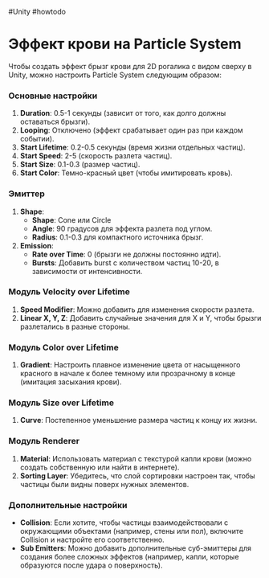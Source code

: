 #Unity #howtodo

# Эффект крови на Particle System

Чтобы создать эффект брызг крови для 2D рогалика с видом сверху в Unity, можно настроить Particle System следующим образом:

### Основные настройки

1. **Duration**: 0.5-1 секунды (зависит от того, как долго должны оставаться брызги).
2. **Looping**: Отключено (эффект срабатывает один раз при каждом событии).
3. **Start Lifetime**: 0.2-0.5 секунды (время жизни отдельных частиц).
4. **Start Speed**: 2-5 (скорость разлета частиц).
5. **Start Size**: 0.1-0.3 (размер частиц).
6. **Start Color**: Темно-красный цвет (чтобы имитировать кровь).

### Эмиттер

1. **Shape**: 
    - **Shape**: Cone или Circle
    - **Angle**: 90 градусов для эффекта разлета под углом.
    - **Radius**: 0.1-0.3 для компактного источника брызг.
2. **Emission**:
    - **Rate over Time**: 0 (брызги не должны постоянно идти).
    - **Bursts**: Добавить burst с количеством частиц 10-20, в зависимости от интенсивности.

### Модуль Velocity over Lifetime

1. **Speed Modifier**: Можно добавить для изменения скорости разлета.
2. **Linear X, Y, Z**: Добавить случайные значения для X и Y, чтобы брызги разлетались в разные стороны.

### Модуль Color over Lifetime

1. **Gradient**: Настроить плавное изменение цвета от насыщенного красного в начале к более темному или прозрачному в конце (имитация засыхания крови).

### Модуль Size over Lifetime

1. **Curve**: Постепенное уменьшение размера частиц к концу их жизни.

### Модуль Renderer

1. **Material**: Использовать материал с текстурой капли крови (можно создать собственную или найти в интернете).
2. **Sorting Layer**: Убедитесь, что слой сортировки настроен так, чтобы частицы были видны поверх нужных элементов.

### Дополнительные настройки

- **Collision**: Если хотите, чтобы частицы взаимодействовали с окружающими объектами (например, стены или пол), включите Collision и настройте его соответственно.
- **Sub Emitters**: Можно добавить дополнительные суб-эмиттеры для создания более сложных эффектов (например, капли, которые образуются после удара о поверхность).
